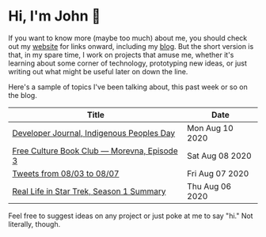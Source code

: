 # Hi, I'm John 👋

If you want to know more (maybe too much) about me, you should check out my [website](https://john.colagioia.net/) for links onward, including my [blog](https://john.colagioia.net/blog).  But the short version is that, in my spare time, I work on projects that amuse me, whether it's learning about some corner of technology, prototyping new ideas, or just writing out what might be useful later on down the line.

Here's a sample of topics I've been talking about, this past week or so on the blog.

|Title|Date|
|-----|-------|
|[Developer Journal, Indigenous Peoples Day](https://john.colagioia.net/blog/2020/08/10/indigenous.html)|Mon Aug 10 2020|
|[Free Culture Book Club — Morevna, Episode 3](https://john.colagioia.net/blog/2020/08/08/morevna3.html)|Sat Aug 08 2020|
|[Tweets from 08/03 to 08/07](https://john.colagioia.net/blog/media/2020/08/07/week.html)|Fri Aug 07 2020|
|[Real Life in Star Trek, Season 1 Summary](https://john.colagioia.net/blog/2020/08/06/season1.html)|Thu Aug 06 2020|

Feel free to suggest ideas on any project or just poke at me to say "hi." Not literally, though.
